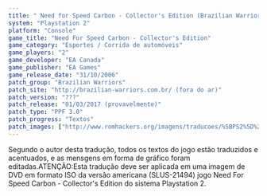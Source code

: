 ```yaml
---
title: " Need for Speed Carbon - Collector's Edition (Brazilian Warriors)"
system: "Playstation 2"
platform: "Console"
game_title: "Need For Speed Carbon - Collector's Edition"
game_category: "Esportes / Corrida de automóveis"
game_players: "2"
game_developer: "EA Canada"
game_publisher: "EA Games"
game_release_date: "31/10/2006"
patch_group: "Brazilian Warriors"
patch_site: "http://brazilian-warriors.com.br/ (fora do ar)"
patch_version: "???"
patch_release: "01/03/2017 (provavelmente)"
patch_type: "PPF 3.0"
patch_progress: "Textos"
patch_images: ["http://www.romhackers.org/imagens/traducoes/%5BPS2%5D%20Need%20For%20Speed%20Carbon%20-%20Collector's%20Edition%20-%20Gledson999%20-%201.jpg","http://www.romhackers.org/imagens/traducoes/%5BPS2%5D%20Need%20For%20Speed%20Carbon%20-%20Collector's%20Edition%20-%20Gledson999%20-%202.jpg","http://www.romhackers.org/imagens/traducoes/%5BPS2%5D%20Need%20For%20Speed%20Carbon%20-%20Collector's%20Edition%20-%20Gledson999%20-%203.jpg"]
---
```

Segundo o autor desta tradução, todos os textos do jogo estão traduzidos e acentuados, e as mensgens em forma de gráfico foram editadas.ATENÇÃO:Esta tradução deve ser aplicada em uma imagem de DVD em formato ISO da versão americana (SLUS-21494) jogo Need For Speed Carbon - Collector's Edition do sistema Playstation 2.